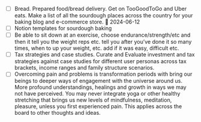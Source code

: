 - [ ] Bread. Prepared food/bread delivery. Get on TooGoodToGo and Uber eats. Make a list of all the sourdough places across the country for your baking blog and e-commerce store. 🛫 2024-06-12
- [ ]  Notion templates for sourdough baking
- [ ] Be able to sit down at an exercise, choose endurance/strength/etc and then it tell you the weight reps etc. tell you after you’ve done it so many times, when to up your weight, etc. add if it was easy, difficult etc.
- [ ] Tax strategies and case studies. Curate and Evaluate investment and tax strategies against case studies for different user personas across tax brackets, income ranges and family structure scenarios.
- [ ]  Overcoming pain and problems is transformation periods with bring our beings to deeper ways of engagement with the universe around us. More profound understandings, healings and growth in ways we may not have perceived. You may never integrate yoga or other healthy stretching that brings us new levels of mindfulness, meditation, pleasure, unless you first experienced pain. This applies across the board to other thoughts and ideas. 